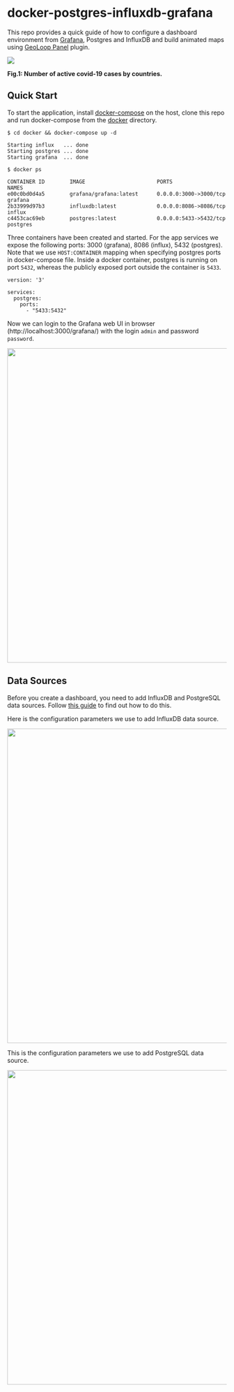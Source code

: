 # docker-postgres-influxdb-grafana

This repo provides a quick guide of how to configure a dashboard environment from
[Grafana](https://github.com/grafana/grafana), Postgres and InfluxDB and build animated maps using 
[GeoLoop Panel](https://github.com/CitiLogics/citilogics-geoloop-panel) plugin.

<img src="https://raw.githubusercontent.com/viktorsapozhok/docker-postgres-influxdb-grafana/master/docs/images/preview.gif">

**Fig.1: Number of active covid-19 cases by countries.**

## Quick Start

To start the application, install [docker-compose](https://docs.docker.com/compose/install/) 
on the host, clone this repo and run docker-compose from the [docker](/docker) directory.

```
$ cd docker && docker-compose up -d

Starting influx   ... done
Starting postgres ... done
Starting grafana  ... done

$ docker ps

CONTAINER ID        IMAGE                       PORTS                    NAMES
e00c0bd0d4a5        grafana/grafana:latest      0.0.0.0:3000->3000/tcp   grafana
2b33999d97b3        influxdb:latest             0.0.0.0:8086->8086/tcp   influx
c4453cac69eb        postgres:latest             0.0.0.0:5433->5432/tcp   postgres
```

Three containers have been created and started. For the app services we expose the following ports: 
3000 (grafana), 8086 (influx), 5432 (postgres). Note that we use `HOST:CONTAINER` mapping when specifying
postgres ports in docker-compose file. Inside a docker container, postgres is running on port `5432`, whereas the publicly exposed port
outside the container is `5433`. 

```
version: '3'

services:
  postgres:
    ports:
      - "5433:5432"
```

Now we can login to the Grafana web UI in browser (http://localhost:3000/grafana/) with the login `admin` and 
password `password`.

<img src="https://raw.githubusercontent.com/viktorsapozhok/docker-postgres-influxdb-grafana/master/docs/images/grafana_login.png" width="720">
   
## Data Sources

Before you create a dashboard, you need to add InfluxDB and PostgreSQL data sources.
Follow [this guide](https://grafana.com/docs/grafana/latest/features/datasources/add-a-data-source/) to find out
how to do this.

Here is the configuration parameters we use to add InfluxDB data source.

<img src="https://raw.githubusercontent.com/viktorsapozhok/docker-postgres-influxdb-grafana/master/docs/images/influx.png" width="720">

This is the configuration parameters we use to add PostgreSQL data source.

<img src="https://raw.githubusercontent.com/viktorsapozhok/docker-postgres-influxdb-grafana/master/docs/images/postgres.png" width="720">